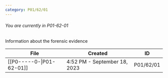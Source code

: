 ```yaml
---
category: P01/62/01
---
```

###### You are currently in P01-62-01

Information about the forensic evidence

| File                                                                                             | Created                      | ID        |
| ------------------------------------------------------------------------------------------------ | ---------------------------- | --------- |
| [[P0-----0-\|P01-62-01]] | 4:52 PM - September 18, 2023 | P01/62/01 |

